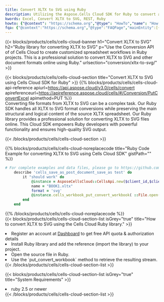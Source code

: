 ```yaml
---
title: Convert XLTX to SVG using Ruby 
description: Utilizing the Aspose.Cells Cloud SDK for Ruby to convert a XLTX format file to a SVG format file. 
kwords: Excel, Convert XLTX to SVG, REST, Ruby
howto: {"@context": "https://schema.org","@type": "HowTo","name": "How to convert XLTX to SVG using the Cells Cloud Ruby library.","description": "How to convert XLTX to SVG using the Cells Cloud Ruby library.","image": {"@type": "ImageObject"},"url": "/ruby/conversion/xltx-to-svg/","step": [{ "@type": "HowToStep","name": "How to convert XLTX to SVG using the Cells Cloud Ruby library. step 1", "image": {"@type": "ImageObject",},"url": "/ruby/conversion/xltx-to-svg/","text": "Register an account at <a href='https://dashboard.aspose.cloud/'>Dashboard</a> to get free API quota & authorization details",},{ "@type": "HowToStep","name": "How to convert XLTX to SVG using the Cells Cloud Ruby library. step 1", "image": {"@type": "ImageObject",},"url": "/ruby/conversion/xltx-to-svg/","text": "Install Ruby library and add the reference (import the library) to your project.",},{ "@type": "HowToStep","name": "How to convert XLTX to SVG using the Cells Cloud Ruby library. step 1", "image": {"@type": "ImageObject",},"url": "/ruby/conversion/xltx-to-svg/","text": "Open the source file in Ruby.",},{ "@type": "HowToStep","name": "How to convert XLTX to SVG using the Cells Cloud Ruby library. step 1", "image": {"@type": "ImageObject",},"url": "/ruby/conversion/xltx-to-svg/","text": "Use the `put_convert_workbook` method to retrieve the resulting stream.",}, ],"supply": {"@type": "HowToSupply","name": "document"},"tool": [{"@type": "HowToTool","name": "RubyMine, Visual Studio Code, Aptana Studio, NetBeans"},{"@type": "HowToTool","name": "Aspose Cells"}],"totalTime": "PT6M"}
fqa: {"@context":"https://schema.org","@type":"FAQPage","mainEntity":[{"@type":"Question","name":"Why convert file formats in C# using REST API?","acceptedAnswer":{"@type":"Answer","text":"Documents are encoded in many ways, and some files may be incompatible with the software you use. To open and read such files, just convert them to appropriate file formats.<br/><ol><li>Install .NET SDK and add the reference (import the library) to your project.</li><li>Open the source file in C# using REST API.</li><li>Call the PutConvertWorkbookRequest() method, passing an output filename with required extension.</li><li>Get the result of conversion as a separate file.</li></ol>"}},{"@type":"Question","name":"What file formats can I convert with your C# library?","acceptedAnswer":{"@type":"Answer","text":"We support a variety of file formats for conversion using .NET library, including XLSX, Excel, xls , PDF, CSV, HTML, Markdown, XML, PNG, JPG, TIFF, Json, TXT and many more."}},{"@type":"Question","name":"What is the maximum allowed file size for conversion using this .NET library?","acceptedAnswer":{"@type":"Answer","text":"There are no file size limits for format conversions using .NET library."}}]}
---
```



{{< blocks/products/cells/cells-cloud-banner h1="Convert XLTX to SVG" h2="Ruby library for converting XLTX to SVG" p="Use the Conversion API of of Cells Cloud to create customized spreadsheet workflows in Ruby projects. This is a professional solution to convert XLTX to SVG and other document formats online using Ruby." urlsection="conversion/xltx-to-svg/" >}}

{{< blocks/products/cells/cells-cloud-section  title="Convert XLTX to SVG using Cells Cloud SDK for Ruby" >}}
{{% blocks/products/cells/cells-cloud-api-reference  apiurl=https://api.aspose.cloud/v3.0/cells/convert  apireferenceurl=https://apireference.aspose.cloud/cells/#/Conversion/PutConvertExcel  apimethod=PUT %}}
<br/>
Converting file formats from XLTX to SVG can be a complex task. Our Ruby SDK handles all XLTX to SVG format conversions while preserving the main structural and logical content of the source XLTX spreadsheet. Our Ruby library provides a professional solution for converting XLTX to SVG files online. This Cloud SDK empowers Ruby developers with powerful functionality and ensures high-quality SVG output.

{{< /blocks/products/cells/cells-cloud-section >}}

{{% blocks/products/cells/cells-cloud-noreplacecode title="Ruby Code Example for converting XLTX to SVG using Cells Cloud SDK" gistPath="" %}}
 
```ruby
# For complete examples and data files, please go to https://github.com/aspose-cells-cloud/aspose-cells-cloud-ruby/
    describe 'cells_save_as_post_document_save_as test' do
        it "should work" do
            @instance = AsposeCellsCloud::CellsApi.new($client_id,$client_secret,"v3.0","https://api.aspose.cloud/")
            name = "BOOK1.xltx"
            format = 'svg'
            @instance.cells_workbook_put_convert_workbook( ::File.open(File.expand_path("data/"+name),"r")  {|io| io.read(io.size) },{:format=>format})     
        end
    end
```
 
{{% /blocks/products/cells/cells-cloud-noreplacecode  %}}
<br/>
{{< blocks/products/cells/cells-cloud-section-list isGrey="true"  title="How to convert XLTX to SVG using the Cells Cloud Ruby library." >}}
<li>Register an account at <a href="https://dashboard.aspose.cloud/">Dashboard</a> to get free API quota & authorization details</li>
<li>Install Ruby library and add the reference (import the library) to your project.</li>
<li>Open the source file in Ruby.</li>
<li>Use the `put_convert_workbook` method to retrieve the resulting stream.</li>
{{< /blocks/products/cells/cells-cloud-section-list >}}

{{< blocks/products/cells/cells-cloud-section-list isGrey="true"  title="System Requirements" >}}
<li>ruby 2.5 or newer</li>
{{< /blocks/products/cells/cells-cloud-section-list >}}
